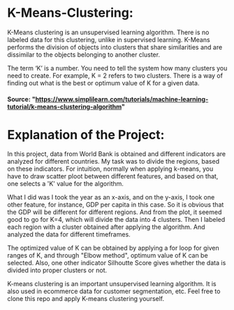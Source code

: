 # K-Means-Clustering:
<p> K-Means clustering is an unsupervised learning algorithm. There is no labeled data for this clustering, unlike in supervised learning. K-Means performs the division of objects into clusters that share similarities and are dissimilar to the objects belonging to another cluster. 

The term ‘K’ is a number. You need to tell the system how many clusters you need to create. For example, K = 2 refers to two clusters. There is a way of finding out what is the best or optimum value of K for a given data. </p>
#### Source: "https://www.simplilearn.com/tutorials/machine-learning-tutorial/k-means-clustering-algorithm"


# Explanation of the Project:

<p> In this project, data from World Bank is obtained and different indicators are analyzed for different countries. My task was to divide the regions, based on these indicators. For intuition, normally when applying k-means, you have to draw scatter ploot between different features, and based on that, one selects a 'K' value for the algorithm. </p>

<p> What I did was I took the year as an x-axis, and on the y-axis, I took one other feature, for instance, GDP per capita in this case. So it is obvious that the GDP will be different for different regions. And from the plot, it seemed good to go for K=4, which will divide the data into 4 clusters. Then I labeled each region with a cluster obtained after applying the algorithm. And analyzed the data for different timeframes.</p>


<p> The optimized value of K can be obtained by applying a for loop for given ranges of K, and through "Elbow method", optimum value of K can be selected. Also, one other indicator Silhoutte Score gives whether the data is divided into proper clusters or not.</p>

<p> K-means clustering is an important unsupervised learning algorithm. It is also used in ecommerce data for customer segmentation, etc. Feel free to clone this repo and apply K-means clustering yourself. </p>


